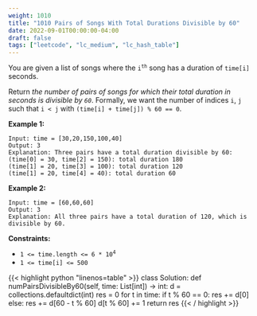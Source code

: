 ```yaml
---
weight: 1010
title: "1010 Pairs of Songs With Total Durations Divisible by 60"
date: 2022-09-01T00:00:00-04:00
draft: false
tags: ["leetcode", "lc_medium", "lc_hash_table"]
---
```


You are given a list of songs where the <code>i<sup>th</sup></code> song has a duration of `time[i]` seconds.

Return _the number of pairs of songs for which their total duration in seconds is divisible by `60`_. Formally, we want the number of indices `i`, `j` such that `i < j` with `(time[i] + time[j]) % 60 == 0`.

**Example 1:**
```
Input: time = [30,20,150,100,40]
Output: 3
Explanation: Three pairs have a total duration divisible by 60:
(time[0] = 30, time[2] = 150): total duration 180
(time[1] = 20, time[3] = 100): total duration 120
(time[1] = 20, time[4] = 40): total duration 60
```
**Example 2:**
```
Input: time = [60,60,60]
Output: 3
Explanation: All three pairs have a total duration of 120, which is divisible by 60.
```

**Constraints:**
- <code>1 <= time.length <= 6 * 10<sup>4</sup></code>
- `1 <= time[i] <= 500`

<div class="tabs"></div>
<div class="tab-content">
<div id="python" class="lang">
{{< highlight python "linenos=table" >}}
class Solution:
    def numPairsDivisibleBy60(self, time: List[int]) -> int:
        d = collections.defaultdict(int)
        res = 0
        for t in time:
            if t % 60 == 0:
                res += d[0]
            else:
                res += d[60 - t % 60]
            d[t % 60] += 1
        return res
{{< / highlight >}}
</div>
</div>
